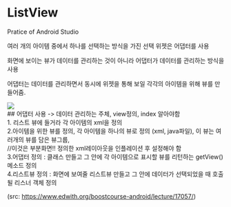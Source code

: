 # ListView
Pratice of Android Studio

여러 개의 아이템 중에서 하나를 선택하는 방식을 가진 선택 위젯은 어댑터를 사용

화면에 보이는 뷰가 데이터를 관리하는 것이 아니라 어댑터가 데이터를 관리하는 방식을 사용

어댑터는 데이터를 관리하면서 동시에 위젯을 통해 보일 각각의 아이템을 위해 뷰를 만들어줌.

<div><div>
  <img src="https://user-images.githubusercontent.com/60779441/76588801-5e668e80-652b-11ea-9961-8942e728a173.jpg")
<div><div>
## 어댑터 사용 -> 데이터 관리하는 주체, view정의, index 알아야함<div><div>
1. 리스트 뷰에 들거라 각 아이템의 xml을 정의<div>
2.아이템을 위한 뷰를 정의, 각 아이템을 하나의 뷰로 정의 (xml, java파일), 이 뷰는 여러개의 뷰를 담은 뷰그룹,<div>
//이것은 부분화면!! 정의한 xml레이아웃을 인플레이션 후 설정해야 함<div>
3.어댑터 정의 : 클래스 만들고 그 안에 각 아이템으로 표시할 뷰를 리턴하는 getView()메소드 정의<div>
4.리스트뷰 정의 : 화면에 보여줄 리스트뷰 만들고 그 안에 데이터가 선택되었을 때 호출될 리스너 객체 정의<div>
 
(src: https://www.edwith.org/boostcourse-android/lecture/17057/)
